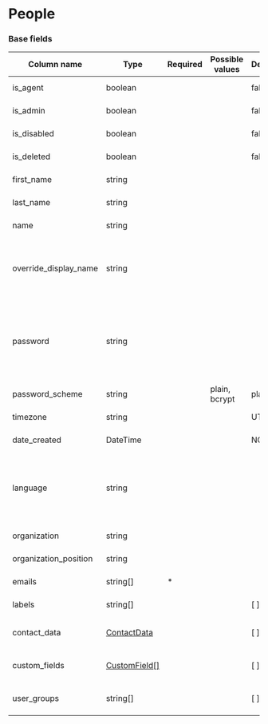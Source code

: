 People
======

### Base fields

| Column name               | Type                                                                   | Required | Possible values                                                                                             | Default | Description                                                                                                                             | Examples                                       |
|---------------------------|------------------------------------------------------------------------|----------|-------------------------------------------------------------------------------------------------------------|---------|-----------------------------------------------------------------------------------------------------------------------------------------|------------------------------------------------|
| is_agent                  | boolean                                                                |          |                                                                                                             | false   | Person is agent.                                                                                                                        |                                                |
| is_admin                  | boolean                                                                |          |                                                                                                             | false   | Person is admin.                                                                                                                        |                                                |
| is_disabled               | boolean                                                                |          |                                                                                                             | false   | Person is disabled.                                                                                                                     |                                                |
| is_deleted                | boolean                                                                |          |                                                                                                             | false   | Person is deleted.                                                                                                                      |                                                |
| first_name                | string                                                                 |          |                                                                                                             |         | Person first name.                                                                                                                      |                                                |
| last_name                 | string                                                                 |          |                                                                                                             |         | Person last name.                                                                                                                       |                                                |
| name                      | string                                                                 |          |                                                                                                             |         | Person full name.                                                                                                                       |                                                |
| override_display_name     | string                                                                 |          |                                                                                                             |         | Person display name, will be displayed instead of real name.                                                                            |                                                |
| password                  | string                                                                 |          |                                                                                                             |         | Person password (as is). If password is set then the person has login credentials.                                                      |                                                |
| password_scheme           | string                                                                 |          | plain, bcrypt                                                                                               | plain   | Password scheme.                                                                                                                        |                                                |
| timezone                  | string                                                                 |          |                                                                                                             | UTC     | Person timezone.                                                                                                                        | Europe/Moscow                                  |
| date_created              | DateTime                                                               |          |                                                                                                             | NOW()   | Person date created.                                                                                                                    | 2016-07-12 00:00:00                            |
| language                  | string                                                                 |          |                                                                                                             |         | Person language. You can use language name, locale or DeskPRO lang code.                                                                | eng, English, en_US                            |
| organization              | string                                                                 |          |                                                                                                             |         | Organization oid or name.                                                                                                               |                                                |
| organization_position     | string                                                                 |          |                                                                                                             |         | Organization position.                                                                                                                  |                                                |
| emails                    | string[]                                                               |  *       |                                                                                                             |         | Array of emails.                                                                                                                        | ["email_1@example.com", "email_2@example.com"] |
| labels                    | string[]                                                               |          |                                                                                                             | [ ]     | Person labels.                                                                                                                          | ["label 1", "label 2"]                         |
| contact_data              | [ContactData](../organization#contact-data-fields)                     |          |                                                                                                             | [ ]     | Person contact data.                                                                                                                    |                                                |
| custom_fields             | [CustomField\[\]](../person_custom_def#how-to-set-custom-field-values) |          |                                                                                                             | [ ]     | Person custom fields.                                                                                                                   |                                                |
| user_groups               | string[]                                                               |          |                                                                                                             | [ ]     | Array of usergroup names.                                                                                                               | everyone, registered                           |
